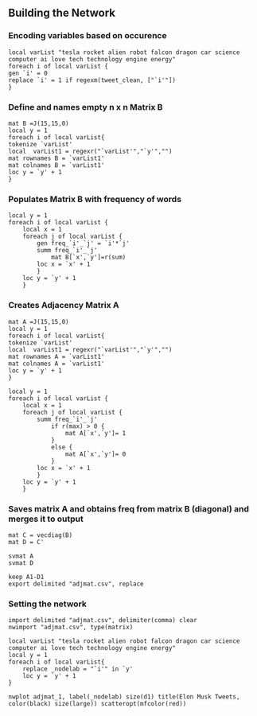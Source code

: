 ## Building the Network




### Encoding variables based on occurence
```
local varList "tesla rocket alien robot falcon dragon car science computer ai love tech technology engine energy"
foreach i of local varList {
gen `i' = 0
replace `i' = 1 if regexm(tweet_clean, ["`i'"])
}

```
### Define and names empty n x n Matrix B
```
mat B =J(15,15,0)
local y = 1
foreach i of local varList{
tokenize `varList'
local  varList1 = regexr("`varList'","`y'","")
mat rownames B = `varList1'
mat colnames B = `varList1'
loc y = `y' + 1
}
```
### Populates Matrix B with frequency of words
```
local y = 1
foreach i of local varList {
	local x = 1
	foreach j of local varList {
		gen freq_`i'_`j' = `i'*`j'
		summ freq_`i'_`j'
			mat B[`x',`y']=r(sum)
		loc x = `x' + 1
		}
	loc y = `y' + 1
	}
```
### Creates Adjacency Matrix A
```
mat A =J(15,15,0)
local y = 1
foreach i of local varList{
tokenize `varList'
local  varList1 = regexr("`varList'","`y'","")
mat rownames A = `varList1'
mat colnames A = `varList1'
loc y = `y' + 1
}

local y = 1
foreach i of local varList {
	local x = 1
	foreach j of local varList {
		summ freq_`i'_`j'
			if r(max) > 0 {
				mat A[`x',`y']= 1
			}
			else {
				mat A[`x',`y']= 0	
			}
		loc x = `x' + 1
		}
	loc y = `y' + 1
	}
```
### Saves matrix A and obtains freq from matrix B (diagonal) and merges it to output
```
mat C = vecdiag(B)
mat D = C'
	
svmat A 
svmat D
	
keep A1-D1
export delimited "adjmat.csv", replace
```

### Setting the network
```
import delimited "adjmat.csv", delimiter(comma) clear
nwimport "adjmat.csv", type(matrix)

local varList "tesla rocket alien robot falcon dragon car science computer ai love tech technology engine energy"
local y = 1
foreach i of local varList{
	replace _nodelab = "`i'" in `y'
	loc y = `y' + 1
}

nwplot adjmat_1, label(_nodelab) size(d1) title(Elon Musk Tweets, color(black) size(large)) scatteropt(mfcolor(red))
```
